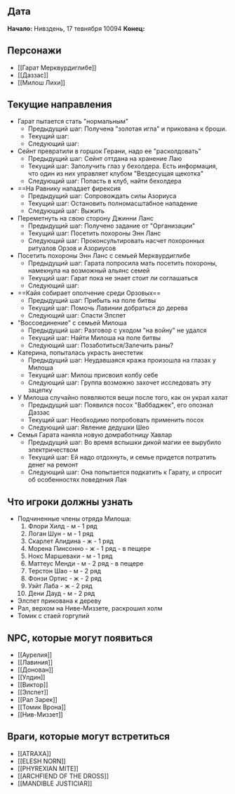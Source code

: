 ## Дата
**Начало:** Нивздень, 17 тевнября 10094
**Конец:**  
## Персонажи
* [[Гарат Мерквурдиглибе]]
* [[Даззас]]
* [[Милош Лихи]]
## Текущие направления
* Гарат пытается стать "нормальным"
	* Предыдущий шаг: Получена "золотая игла" и прикована к броши.
	* Текущий шаг:  
	* Следующий шаг:
* Сейнт превратили в горшок Герани, надо ее "расколдовать"
	* Предыдущий шаг: Сейнт оттдана на хранение Лаю
	* Текущий шаг:  Заполучить глаз у бехолдера. Есть информация, что один из них управляет клубом "Вездесущая щекотка"
	* Следующий шаг: Попасть в клуб, найти бехолдера
* ==На Равнику нападает фирексия
	* Предыдущий шаг: Сопровождать силы Азориуса
	* Текущий шаг:  Остановить полномасштабное нападение
	* Следующий шаг: Выжить
* Переметнуть на свою сторону Джинни Ланс
	* Предыдущий шаг: Получено задание от "Организации"
	* Текущий шаг:  Посетить похороны Энн Ланс
	* Следующий шаг: Проконсультировать насчет похоронных ритуалов Орзов и Азориусов
* Посетить похороны Энн Ланс с семьей Мерквурдиглибе
	* Предыдущий шаг:  Гарата попросила мать посетить похороны, намекнула на возможный альянс семей
	* Текущий шаг:  Гарат пока не знает стоит ли соглашаться
	* Следующий шаг: 
* ==Кайя собирает ополчение среди Орзовых==
	* Предыдущий шаг: Прибыть на поле битвы
	* Текущий шаг: Помочь Лавинии добраться до дерева
	* Следующий шаг: Спасти Элспет
* "Воссоединение" с семьей Милоша
	* Предыдущий шаг: Разговор с уходом "на войну" не удался
	* Текущий шаг:  Найти Милоша на поле битвы
	* Следующий шаг: Позаботиться/Залечить раны?
* Катерина, попыталась украсть анестетик
	* Предыдущий шаг: Неудавшаяся кража произошла на глазах у Милоша
	* Текущий шаг:  Милош присвоил колбу себе
	* Следующий шаг: Группа возможно захочет исследовать эту зацепку
* У Милоша случайно появляются вещи после того, как он украл халат
	* Предыдущий шаг: Появился посох "Ваббаджек", его опознал Даззас
	* Текущий шаг: Необходимо попробовать применить посох
	* Следующий шаг: Явление дедушки Шео
* Семья Гарата наняла новую домработницу Хавлар
	* Предыдущий шаг: Во время вспышки дикой магии ее вырубило электричеством
	* Текущий шаг: Ей надо отдохнуть, и семье придется потратить денег на ремонт
	* Следующий шаг: Она попытается подкатить к Гарату, и спросит об особенностях поведения Лая
## Что игроки должны узнать
* Подчиненные члены отряда Милоша:
	1. Флори Хилд - м - 1 ряд
	2. Логан Шун - м - 1 ряд
	3. Скарлет Алидина - ж - 1 ряд
	4. Морена Пинсонно - ж - 1 ряд - в пещере
	5. Нокс Маршеваки - м - 1 ряд
	6. Маттеус Менди - м - 2 ряд - в пещере
	7. Терстон Шао - м - 2 ряд
	8. Фонзи Ортис - ж - 2 ряд
	9. Уэйт Лаба - ж - 2 ряд
	10. Дени Дауд - м - 2 ряд
* Элспет прикована к дереву
* Рал, верхом на Ниве-Миззете, раскрошил холм
* Томик с стаей горгулий
## NPC, которые могут появиться
* [[Аурелия]]
* [[Лавиния]]
* [[Донован]]
* [[Улдин]]
* [[Виктор]]
* [[Элспет]]
* [[Рал Зарек]]
* [[Томик Врона]]
* [[Нив-Миззет]]
## Враги, которые могут встретиться
* [[ATRAXA]]
* [[ELESH NORN]]
* [[PHYREXIAN MITE]]
* [[ARCHFIEND OF THE DROSS]]
* [[MANDIBLE JUSTICIAR]]
